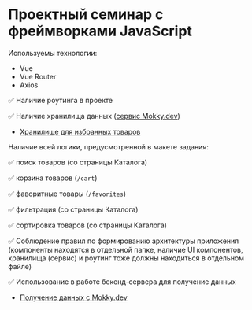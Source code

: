 # Проектный семинар с фреймворками JavaScript

Используемы технологии:

- Vue
- Vue Router
- Axios

✅ Наличие роутинга в проекте

✅ Наличие хранилища данных ([сервис Mokky.dev](https://mokky.dev/))

- [Хранилище для избранных товаров](https://a2ca8732969b72d4.mokky.dev/favorites)

Наличие всей логики, предусмотренной в макете задания:

✅ поиск товаров (со страницы Каталога)

✅ корзина товаров (`/cart`)

✅ фаворитные товары (`/favorites`)

✅ фильтрация (со страницы Каталога)

✅ сортировка товаров (со страницы Каталога)


✅ Соблюдение правил по формированию архитектуры приложения (компоненты находятся в отдельной папке, наличие UI компонентов, хранилища (сервис) и роутинг тоже должны находиться в отдельном файле)

✅ Использование в работе бекенд-сервера для получение данных

- [Получение данных с Mokky.dev](https://a2ca8732969b72d4.mokky.dev/products)
